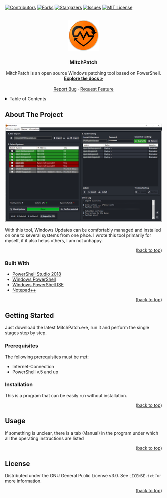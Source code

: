 <div id="top"></div>
<!--
*** Thanks for checking out the Best-README-Template. If you have a suggestion
*** that would make this better, please fork the repo and create a pull request
*** or simply open an issue with the tag "enhancement".
*** Don't forget to give the project a star!
*** Thanks again! Now go create something AMAZING! :D
-->



<!-- PROJECT SHIELDS -->
<!--
*** I'm using markdown "reference style" links for readability.
*** Reference links are enclosed in brackets [ ] instead of parentheses ( ).
*** See the bottom of this document for the declaration of the reference variables
*** for contributors-url, forks-url, etc. This is an optional, concise syntax you may use.
*** https://www.markdownguide.org/basic-syntax/#reference-style-links
-->
[![Contributors][contributors-shield]][contributors-url]
[![Forks][forks-shield]][forks-url]
[![Stargazers][stars-shield]][stars-url]
[![Issues][issues-shield]][issues-url]
[![MIT License][license-shield]][license-url]



<!-- PROJECT LOGO -->
<br />
<div align="center">
  <a href="https://github.com/MitchPatch/MitchPatch/blob/main">
    <img src="/res/mitchpatch_logo.png" alt="Logo" width="100" height="100">
  </a>

<h3 align="center">MitchPatch</h3>

  <p align="center">
    MitchPatch is an open source Windows patching tool based on PowerShell.
    <br />
    <a href="https://github.com/MitchPatch/MitchPatch"><strong>Explore the docs »</strong></a>
    <br />
    <br />
    <a href="https://github.com/MitchPatch/MitchPatch/issues">Report Bug</a>
    ·
    <a href="https://github.com/MitchPatch/MitchPatch/pulls">Request Feature</a>
  </p>
</div>



<!-- TABLE OF CONTENTS -->
<details>
  <summary>Table of Contents</summary>
  <ol>
    <li>
      <a href="#about-the-project">About The Project</a>
      <ul>
        <li><a href="#built-with">Built With</a></li>
      </ul>
    </li>
    <li>
      <a href="#getting-started">Getting Started</a>
      <ul>
        <li><a href="#prerequisites">Prerequisites</a></li>
        <li><a href="#installation">Installation</a></li>
      </ul>
    </li>
    <li><a href="#usage">Usage</a></li>
    <li><a href="#license">License</a></li>
    <li><a href="#acknowledgments">Acknowledgments</a></li>
  </ol>
</details>



<!-- ABOUT THE PROJECT -->
## About The Project

[![Product Name Screen Shot][product-screenshot]](https://github.com/MitchPatch/MitchPatch/blob/main/res/MitchPatch_Main_Window.png)


With this tool, Windows Updates can be comfortably managed and installed on one to several systems from one place. 
I wrote this tool primarily for myself, if it also helps others, I am not unhappy.

<p align="right">(<a href="#top">back to top</a>)</p>


### Built With

* [PowerShell Studio 2018](https://www.sapien.com/software/powershell_studio)
* [Windows PowerShell](https://docs.microsoft.com/en-us/powershell/)
* [Windows PowerShell ISE](https://docs.microsoft.com/en-us/powershell/scripting/windows-powershell/ise/introducing-the-windows-powershell-ise?view=powershell-7.1)
* [Notepad++](https://notepad-plus-plus.org/)

<p align="right">(<a href="#top">back to top</a>)</p>



<!-- GETTING STARTED -->
## Getting Started

Just download the latest MitchPatch.exe, run it and perform the single stages step by step.

### Prerequisites

The following prerequisites must be met:
* Internet-Connection
* PowerShell v.5 and up


### Installation

This is a program that can be easily run without installation.

<p align="right">(<a href="#top">back to top</a>)</p>



<!-- USAGE EXAMPLES -->
## Usage

If something is unclear, there is a tab (Manual) in the program under which all the operating instructions are listed.


<p align="right">(<a href="#top">back to top</a>)</p>



<!-- LICENSE -->
## License

Distributed under the GNU General Public License v3.0. See `LICENSE.txt` for more information.

<p align="right">(<a href="#top">back to top</a>)</p>



<!-- MARKDOWN LINKS & IMAGES -->
<!-- https://www.markdownguide.org/basic-syntax/#reference-style-links -->
[contributors-shield]: https://img.shields.io/github/contributors/MitchPatch/MitchPatch.svg?style=for-the-badge
[contributors-url]: https://github.com/MitchPatch/MitchPatch/graphs/contributors
[forks-shield]: https://img.shields.io/github/forks/MitchPatch/MitchPatch.svg?style=for-the-badge
[forks-url]: https://github.com/MitchPatch/MitchPatch/network/members
[stars-shield]: https://img.shields.io/github/stars/MitchPatch/MitchPatch.svg?style=for-the-badge
[stars-url]: https://github.com/MitchPatch/MitchPatch/stargazers
[issues-shield]: https://img.shields.io/github/issues/MitchPatch/MitchPatch.svg?style=for-the-badge
[issues-url]: https://github.com/MitchPatch/MitchPatch/issues
[license-shield]: https://img.shields.io/github/license/MitchPatch/MitchPatch.svg?style=for-the-badge
[license-url]: https://github.com/MitchPatch/MitchPatch/blob/master/LICENSE.txt
[product-screenshot]: res/MitchPatch_Main_Window.png
